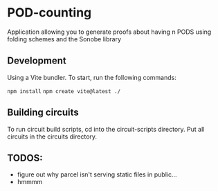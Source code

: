 # POD-counting

Application allowing you to generate proofs about having n PODS using folding schemes and the Sonobe library

## Development

Using a Vite bundler. To start, run the following commands:

`npm install`
`npm create vite@latest ./`

## Building circuits

To run circuit build scripts, cd into the circuit-scripts directory. Put all circuits in the circuits directory.

## TODOS:

- figure out why parcel isn't serving static files in public...
- hmmmm
